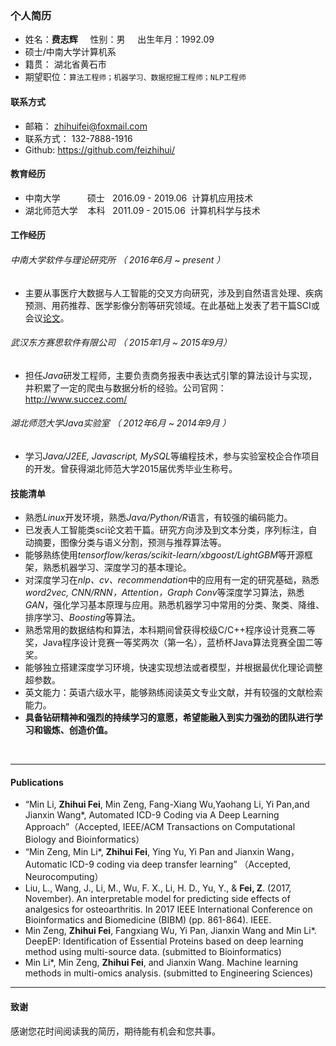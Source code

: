 ### 个人简历

 - 姓名：**费志辉**    &nbsp;&nbsp;&nbsp; 性别：男    &nbsp;&nbsp;&nbsp;  出生年月：1992.09 
 - 硕士/中南大学计算机系 
 - 籍贯： 湖北省黄石市
 - 期望职位：```算法工程师；机器学习、数据挖掘工程师；NLP工程师``` 
 
#### 联系方式
 - 邮箱： zhihuifei@foxmail.com
 - 联系方式： 132-7888-1916
 - Github: https://github.com/feizhihui/

#### 教育经历
- 中南大学 &nbsp;&nbsp;&nbsp; &nbsp; &nbsp;&nbsp;&nbsp;  硕士&nbsp;&nbsp;    2016.09 - 2019.06     &nbsp;计算机应用技术
- 湖北师范大学   &nbsp;&nbsp;&nbsp;本科&nbsp;&nbsp;    2011.09 - 2015.06     &nbsp;计算机科学与技术

#### 工作经历

######   中南大学软件与理论研究所 （ 2016年6月 ~ present ）
* 主要从事医疗大数据与人工智能的交叉方向研究，涉及到自然语言处理、疾病预测、用药推荐、医学影像分割等研究领域。在此基础上发表了若干篇SCI或会议[论文](#publications)。
######   武汉东方赛思软件有限公司 （ 2015年1月 ~ 2015年9月）
* 担任*Java*研发工程师，主要负责商务报表中表达式引擎的算法设计与实现，并积累了一定的爬虫与数据分析的经验。公司官网：http://www.succez.com/ 
######   湖北师范大学Java实验室 （ 2012年6月 ~ 2014年9月 ）
* 学习*Java/J2EE, Javascript, MySQL*等编程技术，参与实验室校企合作项目的开发。曾获得湖北师范大学2015届优秀毕业生称号。

#### 技能清单
- 熟悉*Linux*开发环境，熟悉*Java/Python/R*语言，有较强的编码能力。
- 已发表人工智能类sci论文若干篇。研究方向涉及到文本分类，序列标注，自动摘要，图像分类与语义分割，预测与推荐算法等。
- 能够熟练使用*tensorflow/keras/scikit-learn/xbgoost/LightGBM*等开源框架，熟悉机器学习、深度学习的基本理论。 
- 对深度学习在*nlp、cv、recommendation*中的应用有一定的研究基础，熟悉*word2vec, CNN/RNN，Attention，Graph Conv*等深度学习算法，熟悉*GAN*，强化学习基本原理与应用。熟悉机器学习中常用的分类、聚类、降维、排序学习、*Boosting*等算法。
- 熟悉常用的数据结构和算法，本科期间曾获得校级C/C++程序设计竞赛二等奖，Java程序设计竞赛一等奖两次（第一名），蓝桥杯Java算法竞赛全国二等奖。
-  能够独立搭建深度学习环境，快速实现想法或者模型，并根据最优化理论调整超参数。
- 英文能力：英语六级水平，能够熟练阅读英文专业文献，并有较强的文献检索能力。
- **具备钻研精神和强烈的持续学习的意愿，希望能融入到实力强劲的团队进行学习和锻炼、创造价值。**
<br>



---
#### Publications
* “Min Li, **Zhihui Fei**, Min Zeng, Fang-Xiang Wu,Yaohang Li, Yi Pan,and Jianxin Wang*, Automated ICD-9 Coding via A Deep Learning Approach”（Accepted, IEEE/ACM Transactions on Computational Biology and Bioinformatics）
*  “Min Zeng, Min Li*, **Zhihui Fei**, Ying Yu, Yi Pan and Jianxin Wang， Automatic ICD-9 coding via deep transfer learning” （Accepted, Neurocomputing）
*  Liu, L., Wang, J., Li, M., Wu, F. X., Li, H. D., Yu, Y., & **Fei, Z**. (2017, November). An interpretable model for predicting side effects of analgesics for osteoarthritis. In 2017 IEEE International Conference on Bioinformatics and Biomedicine (BIBM) (pp. 861-864). IEEE.
*  Min Zeng, **Zhihui Fei**, Fangxiang Wu, Yi Pan, Jianxin Wang and Min Li*. DeepEP: Identification of Essential Proteins based on deep learning method using multi-source data. (submitted to Bioinformatics)
*  Min Li*, Min Zeng, **Zhihui Fei**, and Jianxin Wang. Machine learning methods in multi-omics analysis.  (submitted to Engineering Sciences)


---

#### 致谢
感谢您花时间阅读我的简历，期待能有机会和您共事。